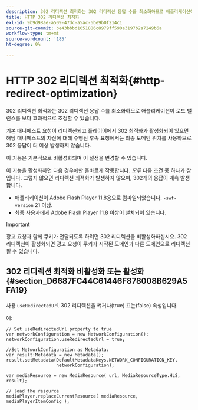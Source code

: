 ```yaml
---
description: 302 리디렉션 최적화는 302 리디렉션 응답 수를 최소화하므로 애플리케이션이 로드 밸런스를 보다 효과적으로 조정할 수 있습니다.
title: HTTP 302 리디렉션 최적화
exl-id: 9b9d98ae-a509-47dc-a5ac-6be9b0f214c1
source-git-commit: be43bbbd1051886c8979ff590a3197b2a7249b6a
workflow-type: tm+mt
source-wordcount: '185'
ht-degree: 0%

---
```


# HTTP 302 리디렉션 최적화{#http-redirect-optimization}

302 리디렉션 최적화는 302 리디렉션 응답 수를 최소화하므로 애플리케이션이 로드 밸런스를 보다 효과적으로 조정할 수 있습니다.

기본 매니페스트 요청이 리디렉션되고 플레이어에서 302 최적화가 활성화되어 있으면 해당 매니페스트의 자산에 대해 수행된 후속 요청에서는 최종 도메인 위치를 사용하므로 302 응답이 더 이상 발생하지 않습니다.

이 기능은 기본적으로 비활성화되며 이 설정을 변경할 수 있습니다.

이 기능을 활성화하면 다음 경우에만 올바르게 작동합니다. *모두* 다음 조건 중 하나가 참입니다. 그렇지 않으면 리디렉션 최적화가 발생하지 않으며, 302개의 응답이 계속 발생합니다.

* 애플리케이션이 Adobe Flash Player 11.8용으로 컴파일되었습니다. `-swf-version` 21 이상.
* 최종 사용자에게 Adobe Flash Player 11.8 이상이 설치되어 있습니다.

>[!IMPORTANT]
>
>광고 요청과 함께 쿠키가 전달되도록 하려면 302 리디렉션을 비활성화하십시오. 302 리디렉션이 활성화되면 광고 요청이 쿠키가 시작된 도메인과 다른 도메인으로 리디렉션될 수 있습니다.

## 302 리디렉션 최적화 비활성화 또는 활성화 {#section_D6687FC44C61446F878008B629A5FA19}

사용 `useRedirectedUrl` 302 리디렉션을 켜거나(true) 끄는(false) 속성입니다.

<!--<a id="example_B886777252B745AAB48B1FCC42C97A25"></a>-->

예:

```
// Set useRedirectedUrl property to true 
var networkConfiguration = new NetworkConfiguration(); 
networkConfiguration.useRedirectedUrl = true; 
  
//Set NetworkConfiguration as Metadata: 
var result:Metadata = new Metadata(); 
result.setMetadata(DefaultMetadataKeys.NETWORK_CONFIGURATION_KEY,  
                   networkConfiguration); 
  
var mediaResource = new MediaResource( url, MediaResourceType.HLS, result); 
  
// load the resource 
mediaPlayer.replaceCurrentResource( mediaResource, mediaPlayerItemConfig );
```
